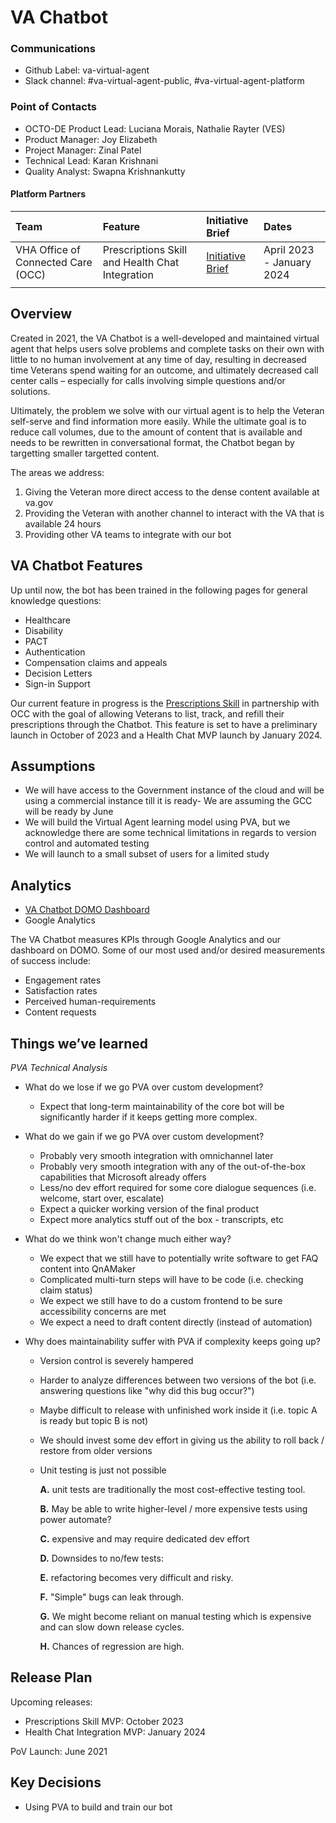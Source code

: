 # VA Chatbot

### Communications
* Github Label: va-virtual-agent
* Slack channel: #va-virtual-agent-public, #va-virtual-agent-platform

### Point of Contacts
* OCTO-DE Product Lead: Luciana Morais, Nathalie Rayter (VES)
* Product Manager: Joy Elizabeth
* Project Manager: Zinal Patel
* Technical Lead: Karan Krishnani
* Quality Analyst: Swapna Krishnankutty

#### Platform Partners
| Team                 | Feature                  | Initiative Brief         | Dates        |
| :---------           | :---------               | :---------          | :---------    |
| VHA Office of Connected Care (OCC) | Prescriptions Skill and Health Chat Integration | [Initiative Brief](https://github.com/department-of-veterans-affairs/va.gov-team/blob/master/products/virtual-agent/product/rx-initiative-brief.md) | April 2023 - January 2024 | 
|  |  |  |  |

## Overview

Created in 2021, the VA Chatbot is a well-developed and maintained virtual agent that helps users solve problems and complete tasks on their own with little to no human involvement at any time of day, resulting in decreased time Veterans spend waiting for an outcome, and ultimately decreased call center calls – especially for calls involving simple questions and/or solutions. 

Ultimately, the problem we solve with our virtual agent is to help the Veteran self-serve and find information more easily. While the ultimate goal is to reduce call volumes, due to the amount of content that is available and needs to be rewritten in conversational format, the Chatbot began by targetting smaller targetted content.

The areas we address:

1. Giving the Veteran more direct access to the dense content available at va.gov 
2. Providing the Veteran with another channel to interact with the VA that is available 24 hours 
3. Providing other VA teams to integrate with our bot

## VA Chatbot Features

Up until now, the bot has been trained in the following pages for general knowledge questions: 

* Healthcare
* Disability
* PACT
* Authentication
* Compensation claims and appeals
* Decision Letters
* Sign-in Support

Our current feature in progress is the [Prescriptions Skill](https://github.com/department-of-veterans-affairs/va.gov-team/blob/master/products/virtual-agent/product/rx-initiative-brief.md) in partnership with OCC with the goal of allowing Veterans to list, track, and refill their prescriptions through the Chatbot. This feature is set to have a preliminary launch in October of 2023 and a Health Chat MVP launch by January 2024.

## Assumptions

- We will have access to the Government instance of the cloud and will be using a commercial instance till it is ready- We are assuming the GCC will be ready by June
- We will build the Virtual Agent learning model using PVA, but we acknowledge there are some technical limitations in regards to version control and automated testing
- We will launch to a small subset of users for a limited study


##  Analytics
* [VA Chatbot DOMO Dashboard](https://va-gov.domo.com/page/939649897?userId=111029849)
* Google Analytics

The VA Chatbot measures KPIs through Google Analytics and our dashboard on DOMO. Some of our most used and/or desired measurements of success include: 
- Engagement rates
- Satisfaction rates
- Perceived human-requirements
- Content requests

## Things we’ve learned

_PVA Technical Analysis_

- What do we lose if we go PVA over custom development?
  - Expect that long-term maintainability of the core bot will be significantly harder if it keeps getting more complex.

- What do we gain if we go PVA over custom development?
  - Probably very smooth integration with omnichannel later
  - Probably very smooth integration with any of the out-of-the-box capabilities that Microsoft already offers
  - Less/no dev effort required for some core dialogue sequences (i.e. welcome, start over, escalate)
  - Expect a quicker working version of the final product
  - Expect more analytics stuff out of the box - transcripts, etc

- What do we think won't change much either way?
  - We expect that we still have to potentially write software to get FAQ content into QnAMaker
  - Complicated multi-turn steps will have to be code (i.e. checking claim status)
  - We expect we still have to do a custom frontend to be sure accessibility concerns are met
  - We expect a need to draft content directly (instead of automation)

- Why does maintainability suffer with PVA if complexity keeps going up?
  - Version control is severely hampered
  - Harder to analyze differences between two versions of the bot (i.e. answering questions like "why did this bug occur?")
  - Maybe difficult to release with unfinished work inside it (i.e. topic A is ready but topic B is not)
  - We should invest some dev effort in giving us the ability to roll back / restore from older versions
  - Unit testing is just not possible

    **A.** unit tests are traditionally the most cost-effective testing tool.
  
    **B.** May be able to write higher-level / more expensive tests using power automate?
  
    **C.** expensive and may require dedicated dev effort
  
    **D.** Downsides to no/few tests:
  
    **E.** refactoring becomes very difficult and risky.
  
    **F.** "Simple" bugs can leak through.
  
    **G.** We might become reliant on manual testing which is expensive and can slow down release cycles.
  
    **H.** Chances of regression are high.

## Release Plan

Upcoming releases: 
- Prescriptions Skill MVP: October 2023
- Health Chat Integration MVP: January 2024

PoV Launch: June 2021

## Key Decisions

- Using PVA to build and train our bot
